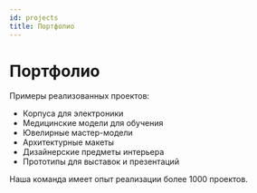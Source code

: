 ```yaml
---
id: projects
title: Портфолио
---
```


# Портфолио

Примеры реализованных проектов:

- Корпуса для электроники
- Медицинские модели для обучения
- Ювелирные мастер-модели
- Архитектурные макеты
- Дизайнерские предметы интерьера
- Прототипы для выставок и презентаций

Наша команда имеет опыт реализации более 1000 проектов.